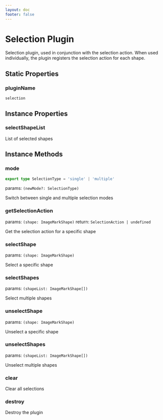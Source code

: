 ```yaml
---
layout: doc
footer: false
---
```


# Selection Plugin

Selection plugin, used in conjunction with the selection action. When used individually, the plugin registers the selection action for each shape.

## Static Properties

### pluginName

`selection`

## Instance Properties

### selectShapeList

List of selected shapes

## Instance Methods

### mode

```ts
export type SelectionType = 'single' | 'multiple'
```

params: `(newMode?: SelectionType)`

Switch between single and multiple selection modes

### getSelectionAction

params: `(shape: ImageMarkShape)`
return: `SelectionAction | undefined`

Get the selection action for a specific shape

### selectShape

params: `(shape: ImageMarkShape)`

Select a specific shape

### selectShapes

params: `(shapeList: ImageMarkShape[])`

Select multiple shapes

### unselectShape

params: `(shape: ImageMarkShape)`

Unselect a specific shape

### unselectShapes

params: `(shapeList: ImageMarkShape[])`

Unselect multiple shapes

### clear

Clear all selections

### destroy

Destroy the plugin
